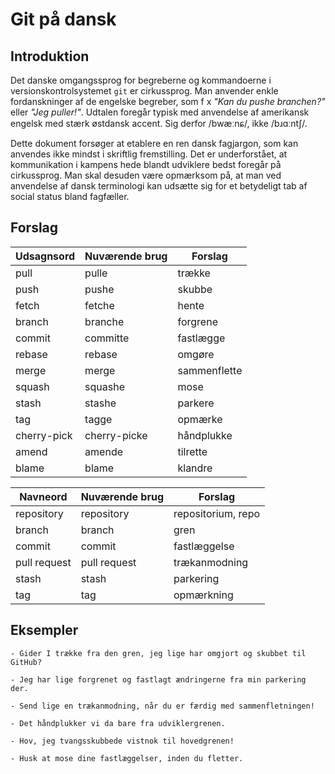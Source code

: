 # Git på dansk

## Introduktion

Det danske omgangssprog for begreberne og kommandoerne i versionskontrolsystemet `git` er cirkussprog.
Man anvender enkle fordanskninger af de engelske begreber, som f x _"Kan du pushe branchen?"_ eller _"Jeg puller!"_.
Udtalen foregår typisk med anvendelse af amerikansk engelsk med stærk østdansk accent.
Sig derfor /bwæːnɕ/, ikke /bɹɑːntʃ/.

Dette dokument forsøger at etablere en ren dansk fagjargon, som kan anvendes ikke mindst i skriftlig fremstilling.
Det er underforstået, at kommunikation i kampens hede blandt udviklere bedst foregår på cirkussprog.
Man skal desuden være opmærksom på, at man ved anvendelse af dansk terminologi kan udsætte sig for et betydeligt tab af social status bland fagfæller. 

## Forslag


| Udsagnsord  | Nuværende brug | Forslag       |
|-------------|----------------|---------------|
| pull        | pulle          | trække        |
| push        | pushe          | skubbe        |
| fetch       | fetche         | hente         |
| branch      | branche        | forgrene      |
| commit      | committe       | fastlægge     |
| rebase      | rebase         | omgøre        |
| merge       | merge          | sammenflette  |
| squash      | squashe        | mose          |
| stash       | stashe         | parkere       |
| tag         | tagge          | opmærke       |
| cherry-pick | cherry-picke   | håndplukke    |
| amend       | amende         | tilrette      |
| blame       | blame          | klandre       |

| Navneord     | Nuværende brug | Forslag      |
|--------------|----------------|--------------|
| repository   | repository     | repositorium, repo |
| branch       | branch         | gren         |
| commit       | commit         | fastlæggelse |
| pull request | pull request   | trækanmodning|
| stash        | stash          | parkering    |
| tag          | tag            | opmærkning   |

## Eksempler

    - Gider I trække fra den gren, jeg lige har omgjort og skubbet til GitHub?

    - Jeg har lige forgrenet og fastlagt ændringerne fra min parkering der.

    - Send lige en trækanmodning, når du er færdig med sammenfletningen!

    - Det håndplukker vi da bare fra udviklergrenen.
    
    - Hov, jeg tvangsskubbede vistnok til hovedgrenen!

    - Husk at mose dine fastlæggelser, inden du fletter.

